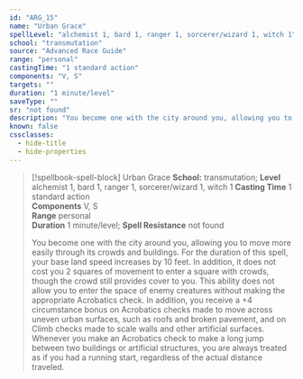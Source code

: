 ```yaml
---
id: "ARG_15"
name: "Urban Grace"
spellLevel: "alchemist 1, bard 1, ranger 1, sorcerer/wizard 1, witch 1"
school: "transmutation"
source: "Advanced Race Guide"
range: "personal"
castingTime: "1 standard action"
components: "V, S"
targets: ""
duration: "1 minute/level"
saveType: ""
sr: "not found"
description: "You become one with the city around you, allowing you to move more easily through its crowds and buildings. For the duration of this spell, your base land speed increases by 10 feet. In addition, it does not cost you 2 squares of movement to enter a square with crowds, though the crowd still provides cover to you. This ability does not allow you to enter the space of enemy creatures without making the appropriate Acrobatics check. In addition, you receive a +4 circumstance bonus on Acrobatics checks made to move across uneven urban surfaces, such as roofs and broken pavement, and on Climb checks made to scale walls and other artificial surfaces. Whenever you make an Acrobatics check to make a long jump between two buildings or artificial structures, you are always treated as if you had a running start, regardless of the actual distance traveled."
known: false
cssclasses:
  - hide-title
  - hide-properties
---
```


> [!spellbook-spell-block] Urban Grace
> **School:** transmutation; **Level** alchemist 1, bard 1, ranger 1, sorcerer/wizard 1, witch 1
> **Casting Time** 1 standard action  
> **Components** V, S  
> **Range** personal  
> **Duration** 1 minute/level; **Spell Resistance** not found
> 
> You become one with the city around you, allowing you to move more easily through its crowds and buildings. For the duration of this spell, your base land speed increases by 10 feet. In addition, it does not cost you 2 squares of movement to enter a square with crowds, though the crowd still provides cover to you. This ability does not allow you to enter the space of enemy creatures without making the appropriate Acrobatics check. In addition, you receive a +4 circumstance bonus on Acrobatics checks made to move across uneven urban surfaces, such as roofs and broken pavement, and on Climb checks made to scale walls and other artificial surfaces. Whenever you make an Acrobatics check to make a long jump between two buildings or artificial structures, you are always treated as if you had a running start, regardless of the actual distance traveled.